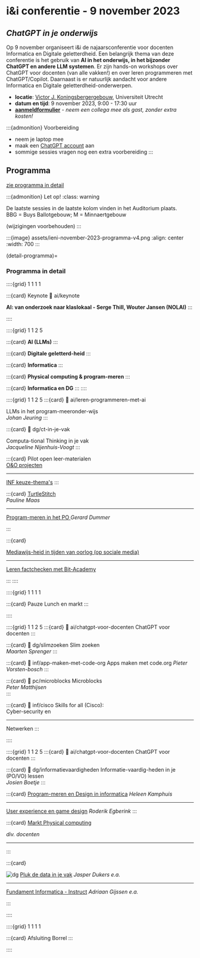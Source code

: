 # i&i conferentie - 9 november 2023

## *ChatGPT in je onderwijs*

Op 9 november organiseert i&i de najaarsconferentie voor docenten Informatica en Digitale
geletterdheid. Een belangrijk thema van deze conferentie is het gebruik van **AI
in het onderwijs, in het bijzonder ChatGPT en andere LLM systemen**. Er zijn
hands-on workshops over ChatGPT voor docenten (van alle vakken!) en over leren
programmeren met ChatGPT/Copilot. Daarnaast is er natuurlijk aandacht voor andere Informatica en
Digitale geletterdheid-onderwerpen.

* **locatie**: [Victor J. Koningsbergergebouw](https://www.uu.nl/victor-j-koningsbergergebouw),
  Universiteit Utrecht  
* **datum en tijd**: 9 november 2023, 9:00 - 17:30 uur
* [**aanmeldformulier**](https://www.smink-registratie.nl/ieni/) - 
  *neem een collega mee als gast, zonder extra kosten!*
  
:::{admonition} Voorbereiding
* neem je laptop mee
* maak een [ChatGPT account](https://chat.openai.com/) aan
* sommige sessies vragen nog een extra voorbereiding
:::

## Programma

[zie programma in detail](#detail-programma)

:::{admonition} Let op!
:class: warning

De laatste sessies in de laatste kolom vinden in het Auditorium plaats.  
BBG = Buys Ballotgebouw; M = Minnaertgebouw

(wijzigingen voorbehouden)
:::

:::{image} assets/ieni-november-2023-programma-v4.png
:align: center
:width: 700
:::

(detail-programma)=
### Programma in detail

::::{grid} 1 1 1 1

:::{card} Keynote
:link: ai/keynote

**AI: van onderzoek naar klaslokaal - Serge Thill, Wouter Jansen (NOLAI)**
:::

::::

::::{grid} 1 1 2 5

:::{card}
**AI (LLMs)**
:::

:::{card}
**Digitale geletterd-heid**
:::

:::{card}
**Informatica**
:::

:::{card}
**Physical computing & program-meren**
:::

:::{card}
**Informatica en DG**
:::
::::

::::{grid} 1 1 2 5
:::{card}
:link: ai/leren-programmeren-met-ai

LLMs in het program-meeronder-wijs  
*Johan Jeuring*
:::

:::{card}
:link: dg/ct-in-je-vak

Computa-tional Thinking in je vak  
*Jacqueline Nijenhuis-Voogt*
:::

:::{card}
Pilot open leer-materialen  
[O&O projecten](inf/pilot-oeno-inf)  

---

[INF keuze-thema's](inf/keuzethemas)
:::

:::{card}
[TurtleStitch](pc/borduren)  
*Pauline Maas*

---

[Program-meren in het PO ](pc/po-programmeren) *Gerard Dummer*

:::

:::{card}

[Mediawijs-heid in tijden van oorlog (op sociale media)](dg/mediawijsheid-oorlog)

---

[Leren factchecken met Bit-Academy](inf/bit-academy)

:::
::::

::::{grid} 1 1 1 1

:::{card} Pauze
Lunch en markt
:::

::::

::::{grid} 1 1 2 5
:::{card}
:link: ai/chatgpt-voor-docenten
ChatGPT voor docenten
:::

:::{card}
:link: dg/slimzoeken
Slim zoeken  
*Maarten Sprenger*
:::

:::{card}
:link: inf/app-maken-met-code-org
Apps maken met code.org
*Pieter Vorsten-bosch*
:::

:::{card}
:link: pc/microblocks
Microblocks  
*Peter Matthijsen*  
:::

:::{card}
:link: inf/cisco
Skills for all (Cisco):  
Cyber-security en  

---

Netwerken
:::

::::

::::{grid} 1 1 2 5
:::{card}
:link: ai/chatgpt-voor-docenten
ChatGPT voor docenten
:::

:::{card}
:link: dg/informatievaardigheden
Informatie-vaardig-heden in je (PO/VO) lessen  
*Josien Boetje*
:::

:::{card}
[Program-meren en Design in informatica](inf/heleen-1)
*Heleen Kamphuis*

---

[User experience en game design](inf/games-ux) *Roderik Egberink*
:::



:::{card}
[Markt Physical computing](pc/werkgroep-physical-computing)

*div. docenten*

---



:::

:::{card}

![dg](assets/dg-label-50.png) [Pluk de data in je vak](dg/pluk-de-data) *Jasper Dukers e.a.*

---

[Fundament Informatica - Instruct](inf/instruct) *Adriaan Gijssen e.a.*

:::


::::



::::{grid} 1 1 1 1

:::{card} Afsluiting
Borrel
:::

::::
